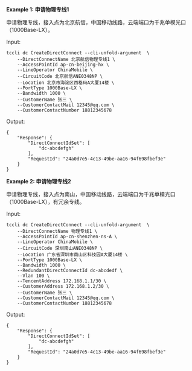 **Example 1: 申请物理专线1**

申请物理专线，接入点为北京航信，中国移动线路，云端端口为千兆单模光口（1000Base-LX）。

Input: 

```
tccli dc CreateDirectConnect --cli-unfold-argument  \
    --DirectConnectName 北京航信物理专线1 \
    --AccessPointId ap-cn-beijing-hx \
    --LineOperator ChinaMobile \
    --CircuitCode 北京航信ANE0348NP \
    --Location 北京市海淀区西格玛A大厦14楼 \
    --PortType 1000Base-LX \
    --Bandwidth 1000 \
    --CustomerName 张三 \
    --CustomerContactMail 12345@qq.com \
    --CustomerContactNumber 18812345678
```

Output: 
```
{
    "Response": {
        "DirectConnectIdSet": [
            "dc-abcdefgh"
        ],
        "RequestId": "24a0d7e5-4c13-49be-aa16-94f698fbef3e"
    }
}
```

**Example 2: 申请物理专线2**

申请物理专线，接入点为南山，中国移动线路，云端端口为千兆单模光口（1000Base-LX），有冗余专线。

Input: 

```
tccli dc CreateDirectConnect --cli-unfold-argument  \
    --DirectConnectName 物理专线1 \
    --AccessPointId ap-cn-shenzhen-ns-A \
    --LineOperator ChinaMobile \
    --CircuitCode 深圳南山ANE0348NP \
    --Location 广东省深圳市南山区科技园A大厦14楼 \
    --PortType 1000Base-LX \
    --Bandwidth 1000 \
    --RedundantDirectConnectId dc-abcdedf \
    --Vlan 100 \
    --TencentAddress 172.168.1.1/30 \
    --CustomerAddress 172.168.1.2/30 \
    --CustomerName 张三 \
    --CustomerContactMail 12345@qq.com \
    --CustomerContactNumber 18812345678
```

Output: 
```
{
    "Response": {
        "DirectConnectIdSet": [
            "dc-abcdefgh"
        ],
        "RequestId": "24a0d7e5-4c13-49be-aa16-94f698fbef3e"
    }
}
```


